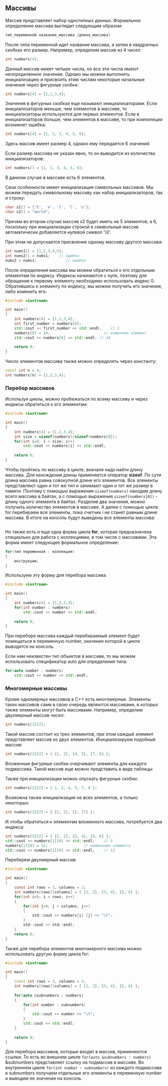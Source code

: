 ## Массивы

Массив представляет набор однотипных данных. Формальное определение массива выглядит следующим образом:

```cpp
тип_переменной название_массива [длина_массива]
```

После типа переменной идет название массива, а затем в квадратных скобках его размер. Например, определим массив из 4 чисел:

```cpp
int numbers[4];
```

Данный массив имеет четыре числа, но все эти числа имеют неопределенное значение. Однако мы можем выполнить инициализацию и присвоить этим числам некоторые 
начальные значения через фигурные скобки:

```cpp
int numbers[4] = {1,2,3,4};
```

Значения в фигурных скобках еще называют инициализаторами. Если инициализаторов меньше, чем элементов в массиве, то инициализаторы используются для первых элементов. 
Если в инициализаторов больше, чем элементов в массиве, то при компиляции возникнет ошибка:

```cpp
int numbers[4] = {1, 2, 3, 4, 5, 6};
```

Здесь массив имеет размер 4, однако ему передается 6 значений.

Если размер массива не указан явно, то он выводится из количества инициализаторов:

```cpp
int numbers[] = {1, 2, 3, 4, 5, 6};
```

В данном случае в массиве есть 6 элементов.

Свои особенности имеет инициализация символьных массивов. Мы можем передать символьному массиву как набор инициализаторов, так и строку:

```cpp
char s1[] = {'h', 'e', 'l', 'l', 'o'};
char s2[] = "world";
```

Причем во втором случае массив s2 будет иметь не 5 элементов, а 6, поскольку при инициализации строкой в символьный массив автоматически добавляется 
нулевой символ '\0'.

При этом не допускается присвоение одному массиву другого массива:

```cpp
int nums1[] = {1,2,3,4,5};
int nums2[] = nums1;    // ошибка
nums2 = nums1;             // ошибка
```

После определения массива мы можем обратиться к его отдельным элементам по индексу. Индексы начинаются с нуля, поэтому для обращения к первому элементу необходимо использовать индекс 0. 
Обратившись к элементу по индексу, мы можем получить его значение, либо изменить его:

```cpp
#include <iostream>

int main()
{
    int numbers[4] = {1,2,3,4};
    int first_number = numbers[0];
    std::cout << first_number << std::endl;    // 1
    numbers[0] = 34;                        // изменяем элемент
    std::cout << numbers[0] << std::endl; // 34
    
    return 0;
}
```

Число элементов массива также можно определять через константу:

```cpp
const int n = 4;
int numbers[n] = {1,2,3,4};
```

### Перебор массивов

Используя циклы, можно пробежаться по всему массиву и через индексы обратиться к его элементам:

```cpp
#include <iostream>

int main()
{
    int numbers[4] = {1,2,3,4};
    int size = sizeof(numbers)/sizeof(numbers[0]);
    for(int i=0; i < size; i++)
        std::cout << numbers[i] << std::endl;
    
    return 0;
}
```

Чтобы пройтись по массиву в цикле, вначале надо найти длину массива. Для нахождения длины применяется оператор **sizeof**. По сути 
длина массива равна совокупной длине его элементов. Все элементы представляют один и тот же тип и занимают один и тот же размер в памяти. 
Поэтому с помощью выражения `sizeof(numbers)` находим длину всего массива в байтах, а с помощью выражения `sizeof(numbers[0])` - 
длину одного элемента в байтах. Разделив два значения, можно получить количество элементов в массиве. А далее с помощью цикла for 
перебираем все элементы, пока счетчик i не станет равным длине массива. В итоге на консоль будут выведены все элементы массива:

```

```

Но также есть и еще одна форма цикла **for**, которая предназначена специально для работа с коллекциями, в том числе с массивами. Эта 
форма имеет следующее формальное определение:

```cpp
for(тип переменная : коллекция)
{
    инструкции;
}
```

Используем эту форму для перебора массива:

```cpp
#include <iostream>

int main()
{
    int numbers[4] = {1,2,3,4};
    for(int number : numbers)
        std::cout << number << std::endl;
        
    return 0;
}
```

При переборе массива каждый перебираемый элемент будет помещаться в переменную number, значение которой в цикле выводится на консоль.

Если нам неизвестен тип объектов в массиве, то мы можем использовать спецификатор auto для определения типа:

```cpp
for(auto number : numbers)
    std::cout << number << std::endl;
```

### Многомерные массивы

Кроме одномерных массивов в C++ есть многомерные.  Элементы таких массивов сами в свою очередь являются массивами, в которых также элементы могут быть массивами. Например, определим двухмерный массив 
чисел:

```cpp
int numbers[3][2];
```

Такой массив состоит из трех элементов, при этом каждый элемент представляет массив из двух элементов. Инициализируем подобный массив:

```cpp
int numbers[3][2] = { {1, 2}, {4, 5}, {7, 8} };
```

Вложенные фигурные скобки очерчивают элементы для каждого подмассива. Такой массив еще можно представить в виде таблицы:

Также при инициализации можно опускать фигурные скобки:

```cpp
int numbers[3][2] = { 1, 2, 4, 5, 7, 8 };
```

Возможна также инициализация не всех элементов, а только некоторых:

```cpp
int numbers[3][2] = { {1, 2}, {}, {7} };
```

И чтобы обратиться к элементам вложенного массива, потребуется два индекса:

```cpp
int numbers[3][2] = { {1, 2}, {3, 4}, {5, 6} };
std::cout << numbers[1][0] << std::endl;    // 3
numbers[1][0] = 12;                // изменение элемента
std::cout << numbers[1][0] << std::endl;    // 12
```

Переберем двухмерный массив:

```c
#include <iostream>

int main()
{
    const int rows = 3, columns = 2;
    int numbers[rows][columns] = { {1, 2}, {3, 4}, {5, 6} };
    for(int i=0; i < rows; i++)
    {
        for(int j=0; j < columns; j++)
        {
            std::cout << numbers[i] [j] << "\t";
        }
        std::cout << std::endl;
    }
    return 0;
}
```

Также для перебора элементов многомерного массива можно использовать другую форму цикла for:

```cpp
#include <iostream>

int main()
{
    const int rows = 3, columns = 2;
    int numbers[rows][columns] = { {1, 2}, {3, 4}, {5, 6} };
    
    for(auto &subnumbers : numbers)
    {
        for(int number : subnumbers)
        {
            std::cout << number << "\t";
        }
        std::cout << std::endl;
    }
        
    return 0;
}
```

Для перебора массивов, которые входят в массив, применяются ссылки. То есть во внешнем цикле `for(auto &subnumbers : numbers)` 
&subnumbers представляет ссылку на подмассив в массиве. Во внутреннем цикле `for(int number : subnumbers)` из каждого 
подмассива в subnumbers получаем отдельные его элементы в переменную number и выводим ее значение на консоль.

